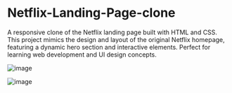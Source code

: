 # Netflix-Landing-Page-clone
A responsive clone of the Netflix landing page built with HTML and CSS. This project mimics the design and layout of the original Netflix homepage, featuring a dynamic hero section and interactive elements. Perfect for learning web development and UI design concepts.

![image](https://github.com/user-attachments/assets/210cde00-531f-4f78-a7d8-6ee3d0d531a7)

![image](https://github.com/user-attachments/assets/e6e31a03-2597-4c2a-aa13-095e6beb00cf)

